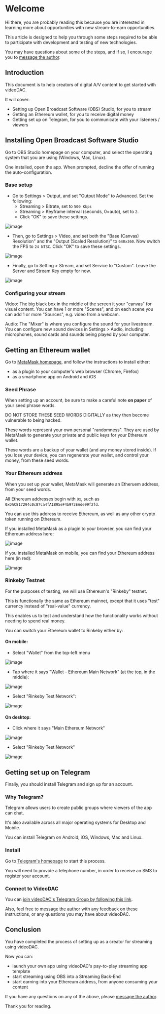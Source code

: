 # Welcome

Hi there, you are probably reading this because you are interested in learning more about opportunities with new stream-to-earn opportunities.

This article is designed to help you through some steps required to be able to participate with development and testing of new technologies.

You may have questions about some of the steps, and if so, I encourage you to [message the author](https://t.me/chrishobcroft).

## Introduction

This document is to help creators of digital A/V content to get started with videoDAC.

It will cover:

- Setting up Open Broadcast Software (OBS) Studio, for you to stream
- Getting an Ethereum wallet, for you to receive digital money
- Getting set up on Telegram, for you to communicate with your listeners / viewers

## Installing Open Broadcast Software Studio

Go to OBS Studio homepage on your computer, and select the operating system that you are using (Windows, Mac, Linux).

One installed, open the app. When prompted, decline the offer of running the auto-configuration.

### Base setup

- Go to Settings > Output, and set "Output Mode" to Advanced. Set the following:
  - Streaming > Bitrate, set to `500 Kbps`
  - Streaming > Keyframe interval (seconds, 0=auto), set to `2`.
  - Click "OK" to save these settings.

![image](https://user-images.githubusercontent.com/59374467/79101677-af65de80-7d86-11ea-8d4f-abaed1116b3f.png)

- Then, go to Settings > Video, and set both the "Base (Canvas) Resolution" and the "Output (Scaled Resolution)" to `640x360`. Now switch the FPS to `24 NTSC`. Click "OK" to save these settings.

![image](https://user-images.githubusercontent.com/59374467/79101419-18008b80-7d86-11ea-88ee-c490d71a66ed.png)

- Finally, go to Setting > Stream, and set Service to "Custom". Leave the Server and Stream Key empty for now.

![image](https://user-images.githubusercontent.com/59374467/79101345-f4d5dc00-7d85-11ea-99d8-45e10e23f789.png)

### Configuring your stream

Video: The big black box in the middle of the screen it your "canvas" for visual content. You can have 1 or more "Scenes", and on each scene you can add 1 or more "Sources", e.g. video from a webcam.

Audio: The "Mixer" is where you configure the sound for your livestream. You can configure new sound devices in Settings > Audio, including microphones, sound cards and sounds being played by your computer.


## Getting an Ethereum wallet

Go to [MetaMask homepage](https://metamask.io), and follow the instructions to install either:

- as a plugin to your computer's web browser (Chrome, Firefox)
- as a smartphone app on Android and iOS

### Seed Phrase

When setting up an account, be sure to make a careful note **on paper** of your seed phrase words.

DO NOT STORE THESE SEED WORDS DIGITALLY as they then become vulnerable to being hacked.

These words represent your own personal "randomness". They are used by MetaMask to generate your private and public keys for your Ethereum wallet.

These words are a backup of your wallet (and any money stored inside). If you lose your device, you can regenerate your wallet, and control your money, from these seed words.

### Your Ethereum address

When you set up your wallet, MetaMask will generate an Etheruem address, from your seed words.

All Ethereum addresses begin with `0x`, such as `0xDAC817294c0c87ca4fA1895eF4b972EAde99f2fd`.

You can use this address to receive Ethereum, as well as any other crypto token running on Ethereum.

If you installed MetaMask as a plugin to your browser, you can find your Ethereum address here:

![image](https://user-images.githubusercontent.com/59374467/79101993-71b58580-7d87-11ea-8191-9aaeaef840db.png)

If you installed MetaMask on mobile, you can find your Ethereum address here (in red):

![image](https://user-images.githubusercontent.com/59374467/79102209-e5579280-7d87-11ea-97c2-277856e9ee7e.png)

### Rinkeby Testnet

For the purposes of testing, we will use Ethereum's "Rinkeby" testnet.

This is functionally the same as Ethereum mainnet, except that it uses "test" currency instead of "real-value" currency.

This enables us to test and understand how the functionality works without needing to spend real money.

You can switch your Ethereum wallet to Rinkeby either by:

#### On mobile:

- Select "Wallet" from the top-left menu

![image](https://user-images.githubusercontent.com/59374467/79100603-83e1f480-7d84-11ea-951c-510591147399.png)

- Tap where it says "Wallet - Ethereum Main Network" (at the top, in the middle):

![image](https://user-images.githubusercontent.com/59374467/79100625-8fcdb680-7d84-11ea-82f1-1d8b12cc27a9.png)

- Select "Rinkeby Test Network":

![image](https://user-images.githubusercontent.com/59374467/79100615-8a706c00-7d84-11ea-950b-abf6c9945b6e.png)

#### On desktop:

- Click where it says "Main Ethereum Network"

![image](https://user-images.githubusercontent.com/59374467/79102498-7cbce580-7d88-11ea-9444-60fa4aa679fb.png)

- Select "Rinkeby Test Network"

![image](https://user-images.githubusercontent.com/59374467/79102578-a1b15880-7d88-11ea-8a50-d0ae2bd8a4ed.png)

## Getting set up on Telegram

Finally, you should install Telegram and sign up for an account.

### Why Telegram?

Telegram allows users to create public groups where viewers of the app can chat.

It's also available across all major operating systems for Desktop and Mobile.

You can install Telegram on Android, iOS, Windows, Mac and Linux.

### Install

Go to [Telegram's homepage](https://telegram.org/) to start this process.

You will need to provide a telephone number, in order to receive an SMS to register your account.

### Connect to VideoDAC

You can [join videoDAC's Telegram Group by following this link](https://t.me/videoDAC).

Also, feel free to [message the author](https://t.me/chrishobcroft) with any feedback on these instructions, or any questions you may have about videoDAC.

## Conclusion

You have completed the process of setting up as a creator for streaming using videoDAC.

Now you can:

- launch your own app using videoDAC's pay-to-play streaming app template
- start streaming using OBS into a Streaming Back-End
- start earning into your Ethereum address, from anyone consuming your content

If you have any questions on any of the above, please [message the author](https://t.me/chrishobcroft).

Thank you for reading.
